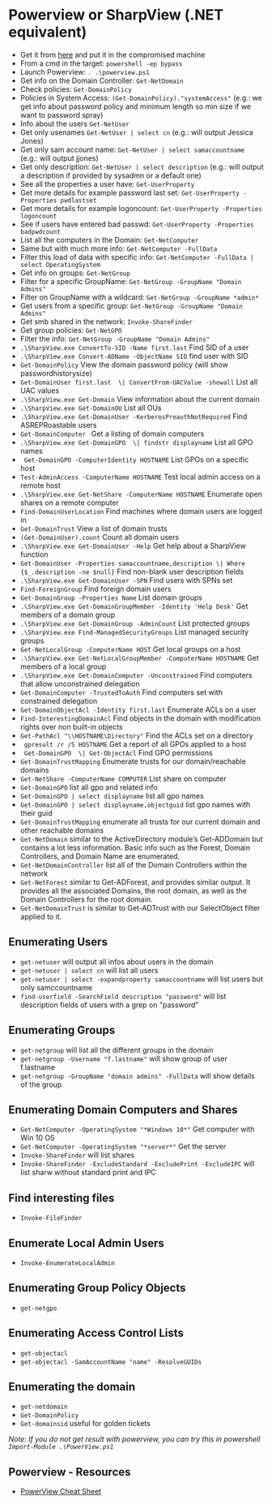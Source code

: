 # Powerview or SharpView (.NET equivalent)

- Get it from [here](https://raw.githubusercontent.com/PowerShellEmpire/PowerTools/master/PowerView/powerview.ps1) and put it in the compromised machine
- From a cmd in the target: `powershell -ep bypass` 
- Launch Powerview: `. .\powerview.ps1`
- Get info on the Domain Controller: `Get-NetDomain`
- Check policies: `Get-DomainPolicy`
- Policies in System Access: `(Get-DomainPolicy)."systemAccess"` (e.g.: we get info about password policy and minimum length so min size if we want to password spray)
- Info about the users `Get-NetUser`
- Get only usenames `Get-NetUser | select cn` (e.g.: will output Jessica Jones)
- Get only sam account name: `Get-NetUser | select samaccountname` (e.g.: will output jjones)
- Get only description: `Get-NetUser | select description` (e.g.: will output a description if provided by sysadmn or a default one)
- See all the properties a user have: `Get-UserProperty`
- Get more details for example password last set: `Get-UserProperty -Properties pwdlastset`
- Get more details for example logoncount: `Get-UserProperty -Properties logoncount`
- See if users have entered bad passwd: `Get-UserProperty -Properties badpwdcount`
- List all the computers in the Domain: `Get-NetComputer`
- Same but with much more info: `Get-NetComputer -FullData`
- Filter this load of data with specific info: `Get-NetComputer -FullData | select OperatingSystem`
- Get info on groups: `Get-NetGroup`
- Filter for a specific GroupName: `Get-NetGroup -GroupName "Domain Admins" `
- Filter on GroupName with a wildcard: `Get-NetGroup -GroupName *admin* `
- Get users from a specific group: `Get-NetGroup -GroupName "Domain Admins" `
- Get smb shared in the network: `Invoke-ShareFinder`
- Get group policies: `Get-NetGPO`
- Filter the info: `Get-NetGroup -GroupName "Domain Admins" `
- `.\SharpView.exe ConvertTo-SID -Name first.last` Find SID of a user
- `.\SharpView.exe Convert-ADName -ObjectName SID` find user with SID
- `Get-DomainPolicy` View the domain password policy (will show passwordhistorysize)
- `Get-DomainUser first.last  \| ConvertFrom-UACValue -showall` List all UAC values
- `.\SharpView.exe Get-Domain` View information about the current domain
- `.\SharpView.exe Get-DomainOU` List all OUs
- `.\SharpView.exe Get-DomainUser -KerberosPreauthNotRequired` Find ASREPRoastable users
- `Get-DomainComputer ` Get a listing of domain computers
- `.\SharpView.exe Get-DomainGPO  \| findstr displayname` List all GPO names
- ` Get-DomainGPO -ComputerIdentity HOSTNAME` List GPOs on a specific host
- `Test-AdminAccess -ComputerName HOSTNAME` Test local admin access on a remote host 
- `.\SharpView.exe Get-NetShare -ComputerName HOSTNAME` Enumerate open shares on a remote computer 
- `Find-DomainUserLocation` Find machines where domain users are logged in 
- `Get-DomainTrust` View a list of domain trusts 
- `(Get-DomainUser).count` Count all domain users 
- `.\SharpView.exe Get-DomainUser -Help` Get help about a SharpView function 
- `Get-DomainUser -Properties samaccountname,description \| Where {$_.description -ne $null}` Find non-blank user description fields
- `.\SharpView.exe Get-DomainUser -SPN` Find users with SPNs set
- `Find-ForeignGroup` Find foreign domain users
- `Get-DomainGroup -Properties Name` List domain groups
- `.\SharpView.exe Get-DomainGroupMember -Identity 'Help Desk'` Get members of a domain group
- `.\SharpView.exe Get-DomainGroup -AdminCount` List protected groups
- `.\SharpView.exe Find-ManagedSecurityGroups` List managed security groups
- `Get-NetLocalGroup -ComputerName HOST` Get local groups on a host
- `.\SharpView.exe Get-NetLocalGroupMember -ComputerName HOSTNAME` Get members of a local group
- `.\SharpView.exe Get-DomainComputer -Unconstrained` Find computers that allow unconstrained delegation
- `Get-DomainComputer -TrustedToAuth` Find computers set with constrained delegation
- `Get-DomainObjectAcl -Identity first.last` Enumerate ACLs on a user
- `Find-InterestingDomainAcl` Find objects in the domain with modification rights over non built-in objects
- `Get-PathAcl "\\HOSTNAME\Directory"` Find the ACLs set on a directory 
- ` gpresult /r /S HOSTNAME` Get a report of all GPOs applied to a host
- ` Get-DomainGPO  \| Get-ObjectAcl` Find GPO permissions
- `Get-DomainTrustMapping` Enumerate trusts for our domain/reachable domains
- `Get-NetShare -ComputerName COMPUTER` List share on computer
- `Get-DomainGPO` list all gpo and related info
- `Get-DomainGPO | select displayname` list all gpo names
- `Get-DomainGPO | select displayname,objectguid` list gpo names with their guid
- `Get-DomainTrustMapping` enumerate all trusts for our current domain and other reachable domains
- `Get-NetDomain` similar to the ActiveDirectory module’s Get-ADDomain but contains a lot less information. Basic info such as the Forest, Domain Controllers, and Domain Name are enumerated.
- `Get-NetDomainController` list all of the Domain Controllers within the network
- `Get-NetForest` similar to Get-ADForest, and provides similar output. It provides all the associated Domains, the root domain, as well as the Domain Controllers for the root domain.
- `Get-NetDomainTrust` is similar to Get-ADTrust with our SelectObject filter applied to it.

## Enumerating Users

- `get-netuser` will output all infos about users in the domain
- `get-netuser | select cn` will list all users 
- `get-netuser | select -expandproperty samaccountname` will list users but only samccountname
- `find-userfield -SearchField description "password"` will list description fields of users with a grep on "password"

## Enumerating Groups

- `get-netgroup` will list all the different groups in the domain
- `get-netgroup -Username "f.lastname"` will show group of user f.lastname
- `get-netgroup -GroupName "domain admins" -FullData` will show details of the group

## Enumerating Domain Computers and Shares

- `Get-NetComputer -OperatingSystem "*Windows 10*"` Get computer with Win 10 OS
- `Get-NetComputer -OperatingSystem "*server*"` Get the server
- `Invoke-ShareFinder` will list shares
- `Invoke-ShareFinder -ExcludeStandard -ExcludePrint -ExcludeIPC` will list sharw without standard print and IPC

## Find interesting files

- `Invoke-FileFinder`

## Enumerate Local Admin Users

- `Invoke-EnumerateLocalAdmin`

## Enumerating Group Policy Objects

- `get-netgpo`

## Enumerating Access Control Lists

- `get-objectacl`
- `get-objectacl -SamAccountName "name" -ResolveGUIDs`

## Enumerating the domain

- `get-netdomain`
- `Get-DomainPolicy`
- `Get-domainsid` useful for golden tickets

*Note: If you do not get result with powerview, you can try this in powershell `Import-Module .\PowerView.ps1`*

## Powerview - Resources

- [PowerView Cheat Sheet](https://gist.github.com/HarmJ0y/184f9822b195c52dd50c379ed3117993)
